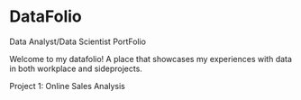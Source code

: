 # DataFolio
Data Analyst/Data Scientist PortFolio

Welcome to my datafolio! A place that showcases my experiences with data in both workplace and sideprojects.

Project 1: Online Sales Analysis 
